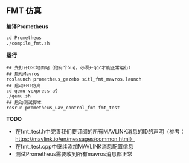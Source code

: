 ## FMT 仿真

**编译Prometheus**

```
cd Prometheus
./compile_fmt.sh
```

**运行**

```shell
## 先打开QGC地面站（他有个bug，必须开qgc才能正常运行）
## 启动Mavros
roslaunch prometheus_gazebo sitl_fmt_mavros.launch
## 启动FMT仿真
cd qemu-vexpress-a9
./qemu.sh
## 启动测试脚本
rosrun prometheus_uav_control_fmt fmt_test
```

**TODO**

- 在fmt_test.h中完善我们要订阅的所有MAVLINK消息的ID的声明（参考：https://mavlink.io/en/messages/common.html）
- 在fmt_test.cpp中继续添加MAVLINK消息配置信息
- 测试Prometheus需要收到所有mavros消息都正常
